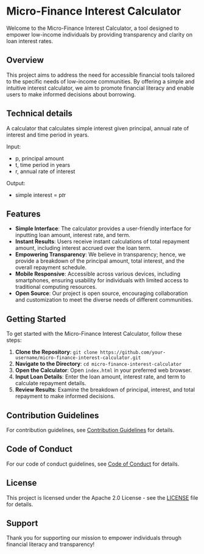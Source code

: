 # Micro-Finance Interest Calculator

Welcome to the Micro-Finance Interest Calculator, a tool designed to empower low-income individuals by providing transparency and clarity on loan interest rates.

## Overview

This project aims to address the need for accessible financial tools tailored to the specific needs of low-income communities. By offering a simple and intuitive interest calculator, we aim to promote financial literacy and enable users to make informed decisions about borrowing.

## Technical details
A calculator that calculates simple interest given principal, annual rate of interest and time period in years.

Input:

 - p, principal amount
 - t, time period in years
 - r, annual rate of interest
   
Output:

  - simple interest = p*t*r

## Features

- **Simple Interface**: The calculator provides a user-friendly interface for inputting loan amount, interest rate, and term.
- **Instant Results**: Users receive instant calculations of total repayment amount, including interest accrued over the loan term.
- **Empowering Transparency**: We believe in transparency; hence, we provide a breakdown of the principal amount, total interest, and the overall repayment schedule.
- **Mobile Responsive**: Accessible across various devices, including smartphones, ensuring usability for individuals with limited access to traditional computing resources.
- **Open Source**: Our project is open source, encouraging collaboration and customization to meet the diverse needs of different communities.

## Getting Started

To get started with the Micro-Finance Interest Calculator, follow these steps:

1. **Clone the Repository**: `git clone https://github.com/your-username/micro-finance-interest-calculator.git`
2. **Navigate to the Directory**: `cd micro-finance-interest-calculator`
3. **Open the Calculator**: Open `index.html` in your preferred web browser.
4. **Input Loan Details**: Enter the loan amount, interest rate, and term to calculate repayment details.
5. **Review Results**: Examine the breakdown of principal, interest, and total repayment to make informed decisions.

## Contribution Guidelines

For contribution guidelines, see [Contribution Guidelines](<Contribution Guidelines.md>) for details.

## Code of Conduct

For our code of conduct guidelines, see [Code of Conduct](<Code of Conduct.md>) for details.

## License

This project is licensed under the Apache 2.0 License - see the [LICENSE](LICENSE) file for details.

## Support

Thank you for supporting our mission to empower individuals through financial literacy and transparency!
